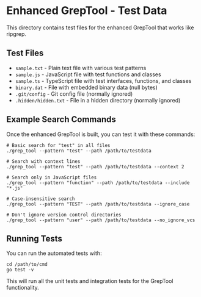 # Enhanced GrepTool - Test Data

This directory contains test files for the enhanced GrepTool that works like ripgrep.

## Test Files

- `sample.txt` - Plain text file with various test patterns
- `sample.js` - JavaScript file with test functions and classes
- `sample.ts` - TypeScript file with test interfaces, functions, and classes
- `binary.dat` - File with embedded binary data (null bytes)
- `.git/config` - Git config file (normally ignored)
- `.hidden/hidden.txt` - File in a hidden directory (normally ignored)

## Example Search Commands

Once the enhanced GrepTool is built, you can test it with these commands:

```
# Basic search for "test" in all files
./grep_tool --pattern "test" --path /path/to/testdata

# Search with context lines
./grep_tool --pattern "test" --path /path/to/testdata --context 2

# Search only in JavaScript files
./grep_tool --pattern "function" --path /path/to/testdata --include "*.js"

# Case-insensitive search
./grep_tool --pattern "TEST" --path /path/to/testdata --ignore_case

# Don't ignore version control directories
./grep_tool --pattern "user" --path /path/to/testdata --no_ignore_vcs
```

## Running Tests

You can run the automated tests with:

```
cd /path/to/cmd
go test -v
```

This will run all the unit tests and integration tests for the GrepTool functionality.